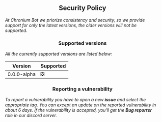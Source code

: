 <h2 align="center">Security Policy</h2>
<i>At Chronium Bot we priorize consistency and security, so we provide support for only the latest versions, the older versions will not be supported.</i>
<h3 align="center">Supported versions</h3>
<i>All the currently supported versions are listed below:</i>

| Version | Supported          |
| ------- | ------------------ |
| 0.0.0-alpha   | ❎ |
<h3 align="center">Reporting a vulnerability</h3>
<i>To report a vulnerability you have to open a new <b>issue</b> and select the appropriate tag. You can except an update on the reported vulnerability in about 6 days. If the vulnerability is accepted, you'll get the <b>Bug reporter</b> role in our discord server.</i>
